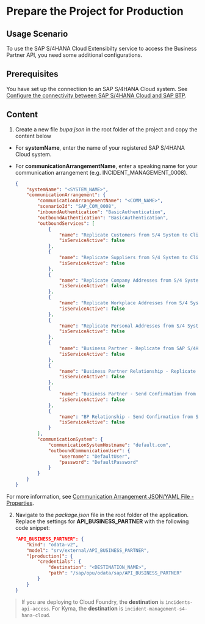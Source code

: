 # Prepare the Project for Production

## Usage Scenario

To use the SAP S/4HANA Cloud Extensibilty service to access the Business Partner API, you need some additional configurations.


## Prerequisites

You have set up the connectiion to an SAP S/4HANA Cloud system. See [Configure the connectivity between SAP S/4HANA Cloud and SAP BTP](../../s4hana-cloud-to-btp-connectivity/README.md). 

## Content

1. Create a new file *bupa.json* in the root folder of the project and copy the content below

- For **systemName**, enter the name of your registered SAP S/4HANA Cloud system. 
- For **communicationArrangementName**, enter a speaking name for your communication arrangement (e.g. INCIDENT_MANAGEMENT_0008).


    ```json
    {
        "systemName": "<SYSTEM_NAME>",
        "communicationArrangement": {
            "communicationArrangementName": "<COMM_NAME>",
            "scenarioId": "SAP_COM_0008",
            "inboundAuthentication": "BasicAuthentication",
            "outboundAuthentication": "BasicAuthentication",
            "outboundServices": [
                {
                    "name": "Replicate Customers from S/4 System to Client",
                    "isServiceActive": false
                },
                {
                    "name": "Replicate Suppliers from S/4 System to Client",
                    "isServiceActive": false
                },
                {
                    "name": "Replicate Company Addresses from S/4 System to Client",
                    "isServiceActive": false
                },
                {
                    "name": "Replicate Workplace Addresses from S/4 System to Client",
                    "isServiceActive": false
                },
                {
                    "name": "Replicate Personal Addresses from S/4 System to Client",
                    "isServiceActive": false
                },
                {
                    "name": "Business Partner - Replicate from SAP S/4HANA Cloud to Client",
                    "isServiceActive": false
                },
                {
                    "name": "Business Partner Relationship - Replicate from SAP S/4HANA Cloud to Client",
                    "isServiceActive": false
                },
                {
                    "name": "Business Partner - Send Confirmation from SAP S/4HANA Cloud to Client",
                    "isServiceActive": false
                },
                {
                    "name": "BP Relationship - Send Confirmation from SAP S/4HANA Cloud to Client",
                    "isServiceActive": false
                }
            ],
            "communicationSystem": {
                "communicationSystemHostname": "default.com",
                "outboundCommunicationUser": {
                    "username": "DefaultUser",
                    "password": "DefaultPassword"
                }
            }
        }
    }
    ```

For more information, see [Communication Arrangement JSON/YAML File - Properties](https://help.sap.com/viewer/65de2977205c403bbc107264b8eccf4b/Cloud/en-US/553a4c6b98be4c1ba7d1dfa0e9df8669.html).

2.  Navigate to the *package.json* file in the root folder of the application. Replace the settings for **API_BUSINESS_PARTNER** with the following code snippet:
    ```json
    "API_BUSINESS_PARTNER": {
        "kind": "odata-v2",
        "model": "srv/external/API_BUSINESS_PARTNER",
        "[production]": {
            "credentials": {
                "destination": "<DESTINATION_NAME>",
                "path": "/sap/opu/odata/sap/API_BUSINESS_PARTNER"
            }
        }
    }
    ```
> If you are deploying to Cloud Foundry, the **destination** is `incidents-api-access`.
> For Kyma, the **destination** is `incident-management-s4-hana-cloud`. 
